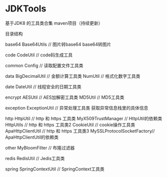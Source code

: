 # JDKTools
基于JDK8 的工具类合集 maven项目（持续更新）

目录结构

base64
   Base64Utils               // 图片转base64 base64转图片
 
code
   CodeUtil                  // code码生成工具

common
   Config                    // 读取配置文件工具类

data
   BigDecimalUtil            // 金额计算工具类
   NumUtil                   // 格式化数字工具类
      
date
   DateUtil                  // 线程安全的日期工具类
 
encrypt
   AESUtil                   // AES加解密工具类
   MD5Util                   // MD5工具类
 
exception
   ExceptionUtil             // 异常处理工具类 获取异常信息栈里的具体信息
 
http
   HttpUtil                  // http 和 https 工具类
   MyX509TrustManager        // HttpUtil的依赖类
   HttpUtils                 // http 和 https 工具类2
   CookieUtil                // cookie操作工具类
   ApaHttpClientUtil         // http 和 https 工具类3
   MySSLProtocolSocketFactory// ApaHttpClientUtil的依赖类
   
other
   MyBloomFilter             // 布隆过滤器
   
redis
   RedisUtil                 // Jedis工具类
       
spring
   SpringContextUtil         // SpringContext工具类
  
  

